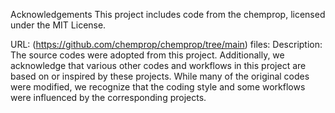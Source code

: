 Acknowledgements
This project includes code from the chemprop, licensed under the MIT License.

URL: (https://github.com/chemprop/chemprop/tree/main)
files: 
Description: The source codes were adopted from this project.
Additionally, we acknowledge that various other codes and workflows in this project are based on or inspired by these projects. While many of the original codes were modified, we recognize that the coding style and some workflows were influenced by the corresponding projects.
